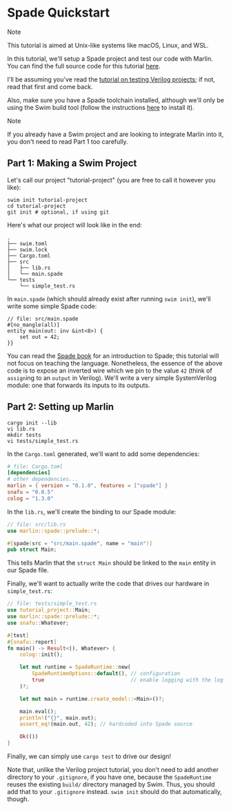 # Spade Quickstart

> [!NOTE]
> This tutorial is aimed at Unix-like systems like macOS, Linux, and WSL.

In this tutorial, we'll setup a Spade project and test our code with
Marlin. You can find the full source code for this tutorial [here](https://github.com/ethanuppal/marlin/tree/main/examples/spade-project).

I'll be assuming you've read the [tutorial on testing Verilog projects](../verilog/quickstart.md); if not, read that first and come back.

Also, make sure you have a Spade toolchain installed, although we'll only be using the Swim build tool
(follow the instructions [here](https://docs.spade-lang.org/swim/install.html)
to install it).

> [!NOTE]
> If you already have a Swim project and are looking to integrate Marlin into
> it, you don't need to read Part 1 too carefully.

## Part 1: Making a Swim Project

Let's call our project "tutorial-project" (you are free to call it however you
like):
```shell
swim init tutorial-project
cd tutorial-project
git init # optional, if using git
```

Here's what our project will look like in the end:

```
.
├── swim.toml
├── swim.lock
├── Cargo.toml
├── src
│   ├── lib.rs
│   └── main.spade
└── tests
    └── simple_test.rs
```

In `main.spade` (which should already exist after running `swim init`), we'll write some simple Spade code:

```spade
// file: src/main.spade
#[no_mangle(all)]
entity main(out: inv &int<8>) {
    set out = 42;
}}
```

You can read the [Spade book](https://docs.spade-lang.org/introduction.html) for an
introduction to Spade; this tutorial will not focus on teaching the language.
Nonetheless, the essence of the above code is to expose an inverted wire which
we pin to the value `42` (think of `assign`ing to an `output` in Verilog).
We'll write a very simple SystemVerilog module: one that forwards its inputs to
its outputs.

## Part 2: Setting up Marlin

```shell
cargo init --lib
vi lib.rs
mkdir tests
vi tests/simple_test.rs
```

In the `Cargo.toml` generated, we'll want to add some dependencies:

```toml
# file: Cargo.toml
[dependencies]
# other dependencies...
marlin = { version = "0.1.0", features = ["spade"] }
snafu = "0.8.5"
colog = "1.3.0"
```

In the `lib.rs`, we'll create the binding to our Spade module:

```rust
// file: src/lib.rs
use marlin::spade::prelude::*;

#[spade(src = "src/main.spade", name = "main")]
pub struct Main;
```

This tells Marlin that the `struct Main` should be linked to the `main` entity
in our Spade file.

Finally, we'll want to actually write the code that drives our hardware in `simple_test.rs`:

```rust
// file: tests/simple_test.rs
use tutorial_project::Main;
use marlin::spade::prelude::*;
use snafu::Whatever;

#[test]
#[snafu::report]
fn main() -> Result<(), Whatever> {
    colog::init();

    let mut runtime = SpadeRuntime::new(
        SpadeRuntimeOptions::default(), // configuration 
        true                            // enable logging with the log crate
    )?;

    let mut main = runtime.create_model::<Main>()?;

    main.eval();
    println!("{}", main.out);
    assert_eq!(main.out, 42); // hardcoded into Spade source

    Ok(())
}
```

Finally, we can simply use `cargo test` to drive our design!

Note that, unlike the Verilog project tutorial, you don't need to add another
directory to your `.gitignore`, if you have one, because the `SpadeRuntime`
reuses the existing `build/` directory managed by Swim. Thus, you should add
that to your `.gitignore` instead. `swim init` should do that automatically,
though.
